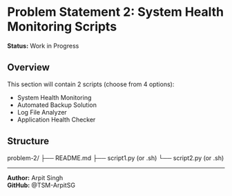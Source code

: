 # Problem Statement 2: System Health Monitoring Scripts

**Status:** Work in Progress

## Overview
This section will contain 2 scripts (choose from 4 options):
- System Health Monitoring
- Automated Backup Solution
- Log File Analyzer
- Application Health Checker

## Structure
problem-2/
├── README.md
├── script1.py (or .sh)
└── script2.py (or .sh)

---
**Author:** Arpit Singh  
**GitHub:** @TSM-ArpitSG
